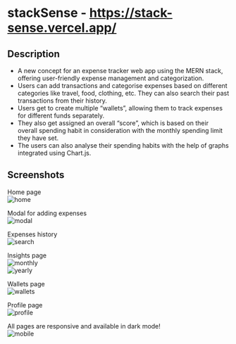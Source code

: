 # stackSense - https://stack-sense.vercel.app/

## Description
+ A new concept for an expense tracker web app using the MERN stack, offering user-friendly expense management and
categorization.
+  Users can add transactions and categorise expenses based on different categories like travel, food, clothing, etc. They
can also search their past transactions from their history.
+  Users get to create multiple “wallets”, allowing them to track expenses for different funds separately. 
+ They also get
assigned an overall “score”, which is based on their overall spending habit in consideration with the monthly spending
limit they have set. 
+ The users can also analyse their spending habits with the help of graphs integrated using Chart.js.

## Screenshots

Home page<br /> 
![home](https://github.com/mihirbhatkar/stackSense/blob/main/screenshots/home.png)

Modal for adding expenses<br /> 
![modal](https://github.com/mihirbhatkar/stackSense/blob/main/screenshots/modal.png)

Expenses history<br /> 
![search](https://github.com/mihirbhatkar/stackSense/blob/main/screenshots/search.png)

Insights page<br /> 
![monthly](https://github.com/mihirbhatkar/stackSense/blob/main/screenshots/monthly%20insights.png)<br /> 
![yearly](https://github.com/mihirbhatkar/stackSense/blob/main/screenshots/yearly%20insights.png)

Wallets page<br /> 
![wallets](https://github.com/mihirbhatkar/stackSense/blob/main/screenshots/wallets.png)

Profile page<br /> 
![profile](https://github.com/mihirbhatkar/stackSense/blob/main/screenshots/profile.png)

All pages are responsive and available in dark mode!<br /> 
![mobile](https://github.com/mihirbhatkar/stackSense/blob/main/screenshots/mobile.png)